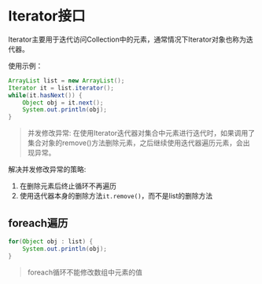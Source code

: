 # Iterator接口

Iterator主要用于迭代访问Collection中的元素，通常情况下Iterator对象也称为迭代器。

使用示例：

```java
ArrayList list = new ArrayList();
Iterator it = list.iterator();
while(it.hasNext()) {
	Object obj = it.next();
	System.out.println(obj);
}
```

> 并发修改异常: 在使用Iterator迭代器对集合中元素进行迭代时，如果调用了集合对象的remove()方法删除元素，之后继续使用迭代器遍历元素，会出现异常。

解决并发修改异常的策略:

1. 在删除元素后终止循环不再遍历
2. 使用迭代器本身的删除方法`it.remove()`，而不是list的删除方法

## foreach遍历

```java
for(Object obj : list) {
	System.out.println(obj);
}
```

> foreach循环不能修改数组中元素的值

